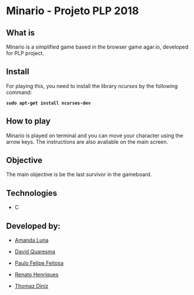 # Minario - Projeto PLP 2018

## What is
Minario is a simplified game based in the browser game agar.io, developed for PLP project.

## Install
For playing this, you need to install the library _ncurses_ by the following command:

**```sudo apt-get install ncurses-dev```**

## How to play
Minario is played on terminal and you can move your character using the arrow keys. The instructions are also avaliable on the main screen.

## Objective
The main objective is be the last survivor in the gameboard.

## Technologies
* C

## Developed by:
* [Amanda Luna](https://github.com/avdLuna)

* [David Quaresma](https://github.com/dfquaresma)

* [Paulo Felipe Feitosa](https://github.com/paulofelipefeitosa)

* [Renato Henriques](https://github.com/renatodh)

* [Thomaz Diniz](https://github.com/thomazdiniz)

